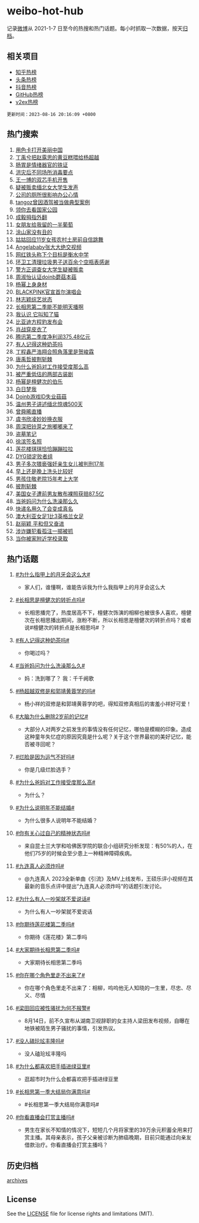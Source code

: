 # weibo-hot-hub

记录[微博](https://www.weibo.com)从 2021-1-7 日至今的热搜和热门话题。每小时抓取一次数据，按天[归档](archives)。

## 相关项目

- [知乎热榜](https://github.com/lonnyzhang423/zhihu-hot-hub)
- [头条热榜](https://github.com/lonnyzhang423/toutiao-hot-hub)
- [抖音热榜](https://github.com/lonnyzhang423/douyin-hot-hub)
- [GitHub热榜](https://github.com/lonnyzhang423/github-hot-hub)
- [v2ex热榜](https://github.com/lonnyzhang423/v2ex-hot-hub)


`更新时间：2023-08-16 20:16:09 +0800`

## 热门搜索

1. [用色卡打开美丽中国](https://m.weibo.cn/search?containerid=100103type%3D1%26t%3D10%26q%3D%23%E7%94%A8%E8%89%B2%E5%8D%A1%E6%89%93%E5%BC%80%E7%BE%8E%E4%B8%BD%E4%B8%AD%E5%9B%BD%23&stream_entry_id=51&isnewpage=1&extparam=seat%3D1%26cate%3D10103%26dgr%3D0%26filter_type%3Drealtimehot%26pos%3D0%26c_type%3D51%26stream_entry_id%3D51%26display_time%3D1692188167%26pre_seqid%3D169218816736706411162&luicode=10000011&lfid=106003type%253D25%2526t%253D3%2526disable_hot%253D1%2526filter_type%253Drealtimehot)
1. [丁禹兮把赵露思的黄豆糕喂给杨超越](https://m.weibo.cn/search?containerid=100103type%3D1%26t%3D10%26q%3D%23%E4%B8%81%E7%A6%B9%E5%85%AE%E6%8A%8A%E8%B5%B5%E9%9C%B2%E6%80%9D%E7%9A%84%E9%BB%84%E8%B1%86%E7%B3%95%E5%96%82%E7%BB%99%E6%9D%A8%E8%B6%85%E8%B6%8A%23&stream_entry_id=31&isnewpage=1&extparam=seat%3D1%26band_rank%3D1%26flag%3D1%26realpos%3D1%26stream_entry_id%3D31%26filter_type%3Drealtimehot%26lcate%3D5001%26q%3D%2523%25E4%25B8%2581%25E7%25A6%25B9%25E5%2585%25AE%25E6%258A%258A%25E8%25B5%25B5%25E9%259C%25B2%25E6%2580%259D%25E7%259A%2584%25E9%25BB%2584%25E8%25B1%2586%25E7%25B3%2595%25E5%2596%2582%25E7%25BB%2599%25E6%259D%25A8%25E8%25B6%2585%25E8%25B6%258A%2523%26dgr%3D0%26pos%3D0%26c_type%3D31%26cate%3D5001%26display_time%3D1692188167%26pre_seqid%3D169218816736706411162&luicode=10000011&lfid=106003type%253D25%2526t%253D3%2526disable_hot%253D1%2526filter_type%253Drealtimehot)
1. [肠胃是情绪器官的铁证](https://m.weibo.cn/search?containerid=100103type%3D1%26t%3D10%26q%3D%23%E8%82%A0%E8%83%83%E6%98%AF%E6%83%85%E7%BB%AA%E5%99%A8%E5%AE%98%E7%9A%84%E9%93%81%E8%AF%81%23&stream_entry_id=31&isnewpage=1&extparam=seat%3D1%26band_rank%3D2%26flag%3D1%26realpos%3D2%26stream_entry_id%3D31%26filter_type%3Drealtimehot%26lcate%3D5001%26q%3D%2523%25E8%2582%25A0%25E8%2583%2583%25E6%2598%25AF%25E6%2583%2585%25E7%25BB%25AA%25E5%2599%25A8%25E5%25AE%2598%25E7%259A%2584%25E9%2593%2581%25E8%25AF%2581%2523%26dgr%3D0%26pos%3D1%26c_type%3D31%26cate%3D5001%26display_time%3D1692188167%26pre_seqid%3D169218816736706411162&luicode=10000011&lfid=106003type%253D25%2526t%253D3%2526disable_hot%253D1%2526filter_type%253Drealtimehot)
1. [洪灾后不同场所消毒要点](https://m.weibo.cn/search?containerid=100103type%3D1%26t%3D10%26q%3D%23%E6%B4%AA%E7%81%BE%E5%90%8E%E4%B8%8D%E5%90%8C%E5%9C%BA%E6%89%80%E6%B6%88%E6%AF%92%E8%A6%81%E7%82%B9%23&stream_entry_id=31&isnewpage=1&extparam=seat%3D1%26band_rank%3D3%26flag%3D0%26realpos%3D3%26stream_entry_id%3D31%26filter_type%3Drealtimehot%26lcate%3D5001%26q%3D%2523%25E6%25B4%25AA%25E7%2581%25BE%25E5%2590%258E%25E4%25B8%258D%25E5%2590%258C%25E5%259C%25BA%25E6%2589%2580%25E6%25B6%2588%25E6%25AF%2592%25E8%25A6%2581%25E7%2582%25B9%2523%26dgr%3D0%26pos%3D2%26c_type%3D31%26cate%3D5001%26display_time%3D1692188167%26pre_seqid%3D169218816736706411162&luicode=10000011&lfid=106003type%253D25%2526t%253D3%2526disable_hot%253D1%2526filter_type%253Drealtimehot)
1. [王一博的双芯手机开售](https://m.weibo.cn/search?containerid=100103type%3D1%26t%3D10%26q%3D%23%E7%8E%8B%E4%B8%80%E5%8D%9A%E7%9A%84%E5%8F%8C%E8%8A%AF%E6%89%8B%E6%9C%BA%E5%BC%80%E5%94%AE%23&stream_entry_id=31&isnewpage=1&extparam=seat%3D1%26dgr%3D0%26band_rank%3D4%26stream_entry_id%3D31%26is_ad_pos%3D1%26filter_type%3Drealtimehot%26lcate%3D5001%26q%3D%2523%25E7%258E%258B%25E4%25B8%2580%25E5%258D%259A%25E7%259A%2584%25E5%258F%258C%25E8%258A%25AF%25E6%2589%258B%25E6%259C%25BA%25E5%25BC%2580%25E5%2594%25AE%2523%26topic_ad%3D1%26adid%3D199631%26pos%3D3%26c_type%3D31%26cate%3D5001%26display_time%3D1692188167%26pre_seqid%3D169218816736706411162&luicode=10000011&lfid=106003type%253D25%2526t%253D3%2526disable_hot%253D1%2526filter_type%253Drealtimehot)
1. [疑被贩卖缅北女大学生发声](https://m.weibo.cn/search?containerid=100103type%3D1%26t%3D10%26q%3D%23%E7%96%91%E8%A2%AB%E8%B4%A9%E5%8D%96%E7%BC%85%E5%8C%97%E5%A5%B3%E5%A4%A7%E5%AD%A6%E7%94%9F%E5%8F%91%E5%A3%B0%23&stream_entry_id=31&isnewpage=1&extparam=seat%3D1%26band_rank%3D4%26flag%3D2%26realpos%3D4%26stream_entry_id%3D31%26filter_type%3Drealtimehot%26lcate%3D5001%26q%3D%2523%25E7%2596%2591%25E8%25A2%25AB%25E8%25B4%25A9%25E5%258D%2596%25E7%25BC%2585%25E5%258C%2597%25E5%25A5%25B3%25E5%25A4%25A7%25E5%25AD%25A6%25E7%2594%259F%25E5%258F%2591%25E5%25A3%25B0%2523%26dgr%3D0%26pos%3D4%26c_type%3D31%26cate%3D5001%26display_time%3D1692188167%26pre_seqid%3D169218816736706411162&luicode=10000011&lfid=106003type%253D25%2526t%253D3%2526disable_hot%253D1%2526filter_type%253Drealtimehot)
1. [公司的厕所很影响办公心情](https://m.weibo.cn/search?containerid=100103type%3D1%26t%3D10%26q%3D%E5%85%AC%E5%8F%B8%E7%9A%84%E5%8E%95%E6%89%80%E5%BE%88%E5%BD%B1%E5%93%8D%E5%8A%9E%E5%85%AC%E5%BF%83%E6%83%85&stream_entry_id=31&isnewpage=1&extparam=seat%3D1%26band_rank%3D5%26flag%3D1%26realpos%3D5%26stream_entry_id%3D31%26filter_type%3Drealtimehot%26lcate%3D5001%26q%3D%25E5%2585%25AC%25E5%258F%25B8%25E7%259A%2584%25E5%258E%2595%25E6%2589%2580%25E5%25BE%2588%25E5%25BD%25B1%25E5%2593%258D%25E5%258A%259E%25E5%2585%25AC%25E5%25BF%2583%25E6%2583%2585%26dgr%3D0%26pos%3D5%26c_type%3D31%26cate%3D5001%26display_time%3D1692188167%26pre_seqid%3D169218816736706411162&luicode=10000011&lfid=106003type%253D25%2526t%253D3%2526disable_hot%253D1%2526filter_type%253Drealtimehot)
1. [tangoz曾因酒驾被当做典型案例](https://m.weibo.cn/search?containerid=100103type%3D1%26t%3D10%26q%3D%23tangoz%E6%9B%BE%E5%9B%A0%E9%85%92%E9%A9%BE%E8%A2%AB%E5%BD%93%E5%81%9A%E5%85%B8%E5%9E%8B%E6%A1%88%E4%BE%8B%23&stream_entry_id=31&isnewpage=1&extparam=seat%3D1%26band_rank%3D6%26flag%3D1%26realpos%3D6%26stream_entry_id%3D31%26filter_type%3Drealtimehot%26lcate%3D5001%26q%3D%2523tangoz%25E6%259B%25BE%25E5%259B%25A0%25E9%2585%2592%25E9%25A9%25BE%25E8%25A2%25AB%25E5%25BD%2593%25E5%2581%259A%25E5%2585%25B8%25E5%259E%258B%25E6%25A1%2588%25E4%25BE%258B%2523%26dgr%3D0%26pos%3D6%26c_type%3D31%26cate%3D5001%26display_time%3D1692188167%26pre_seqid%3D169218816736706411162&luicode=10000011&lfid=106003type%253D25%2526t%253D3%2526disable_hot%253D1%2526filter_type%253Drealtimehot)
1. [领你去看国家公园](https://m.weibo.cn/search?containerid=100103type%3D1%26t%3D10%26q%3D%23%E9%A2%86%E4%BD%A0%E5%8E%BB%E7%9C%8B%E5%9B%BD%E5%AE%B6%E5%85%AC%E5%9B%AD%23&stream_entry_id=31&isnewpage=1&extparam=seat%3D1%26dgr%3D0%26band_rank%3D7%26stream_entry_id%3D31%26is_ad_pos%3D1%26filter_type%3Drealtimehot%26lcate%3D5001%26q%3D%2523%25E9%25A2%2586%25E4%25BD%25A0%25E5%258E%25BB%25E7%259C%258B%25E5%259B%25BD%25E5%25AE%25B6%25E5%2585%25AC%25E5%259B%25AD%2523%26topic_ad%3D1%26adid%3D199565%26pos%3D7%26c_type%3D31%26cate%3D5001%26display_time%3D1692188167%26pre_seqid%3D169218816736706411162&luicode=10000011&lfid=106003type%253D25%2526t%253D3%2526disable_hot%253D1%2526filter_type%253Drealtimehot)
1. [成毅拇指外翻](https://m.weibo.cn/search?containerid=100103type%3D1%26t%3D10%26q%3D%23%E6%88%90%E6%AF%85%E6%8B%87%E6%8C%87%E5%A4%96%E7%BF%BB%23&stream_entry_id=31&isnewpage=1&extparam=seat%3D1%26band_rank%3D7%26flag%3D16%26realpos%3D7%26stream_entry_id%3D31%26filter_type%3Drealtimehot%26lcate%3D5001%26q%3D%2523%25E6%2588%2590%25E6%25AF%2585%25E6%258B%2587%25E6%258C%2587%25E5%25A4%2596%25E7%25BF%25BB%2523%26dgr%3D0%26pos%3D8%26c_type%3D31%26cate%3D5001%26display_time%3D1692188167%26pre_seqid%3D169218816736706411162&luicode=10000011&lfid=106003type%253D25%2526t%253D3%2526disable_hot%253D1%2526filter_type%253Drealtimehot)
1. [女朋友给我留的一半葡萄](https://m.weibo.cn/search?containerid=100103type%3D1%26t%3D10%26q%3D%23%E5%A5%B3%E6%9C%8B%E5%8F%8B%E7%BB%99%E6%88%91%E7%95%99%E7%9A%84%E4%B8%80%E5%8D%8A%E8%91%A1%E8%90%84%23&stream_entry_id=31&isnewpage=1&extparam=seat%3D1%26band_rank%3D8%26flag%3D0%26realpos%3D8%26stream_entry_id%3D31%26filter_type%3Drealtimehot%26lcate%3D5001%26q%3D%2523%25E5%25A5%25B3%25E6%259C%258B%25E5%258F%258B%25E7%25BB%2599%25E6%2588%2591%25E7%2595%2599%25E7%259A%2584%25E4%25B8%2580%25E5%258D%258A%25E8%2591%25A1%25E8%2590%2584%2523%26dgr%3D0%26pos%3D9%26c_type%3D31%26cate%3D5001%26display_time%3D1692188167%26pre_seqid%3D169218816736706411162&luicode=10000011&lfid=106003type%253D25%2526t%253D3%2526disable_hot%253D1%2526filter_type%253Drealtimehot)
1. [涂山家没有丑的](https://m.weibo.cn/search?containerid=100103type%3D1%26t%3D10%26q%3D%23%E6%B6%82%E5%B1%B1%E5%AE%B6%E6%B2%A1%E6%9C%89%E4%B8%91%E7%9A%84%23&stream_entry_id=31&isnewpage=1&extparam=seat%3D1%26band_rank%3D9%26flag%3D0%26realpos%3D9%26stream_entry_id%3D31%26filter_type%3Drealtimehot%26lcate%3D5001%26q%3D%2523%25E6%25B6%2582%25E5%25B1%25B1%25E5%25AE%25B6%25E6%25B2%25A1%25E6%259C%2589%25E4%25B8%2591%25E7%259A%2584%2523%26dgr%3D0%26pos%3D10%26c_type%3D31%26cate%3D5001%26display_time%3D1692188167%26pre_seqid%3D169218816736706411162&luicode=10000011&lfid=106003type%253D25%2526t%253D3%2526disable_hot%253D1%2526filter_type%253Drealtimehot)
1. [姑姑回应11岁女孩农村土房前自信跳舞](https://m.weibo.cn/search?containerid=100103type%3D1%26t%3D10%26q%3D%23%E5%A7%91%E5%A7%91%E5%9B%9E%E5%BA%9411%E5%B2%81%E5%A5%B3%E5%AD%A9%E5%86%9C%E6%9D%91%E5%9C%9F%E6%88%BF%E5%89%8D%E8%87%AA%E4%BF%A1%E8%B7%B3%E8%88%9E%23&stream_entry_id=31&isnewpage=1&extparam=seat%3D1%26band_rank%3D10%26flag%3D32768%26realpos%3D10%26stream_entry_id%3D31%26filter_type%3Drealtimehot%26lcate%3D5001%26q%3D%2523%25E5%25A7%2591%25E5%25A7%2591%25E5%259B%259E%25E5%25BA%259411%25E5%25B2%2581%25E5%25A5%25B3%25E5%25AD%25A9%25E5%2586%259C%25E6%259D%2591%25E5%259C%259F%25E6%2588%25BF%25E5%2589%258D%25E8%2587%25AA%25E4%25BF%25A1%25E8%25B7%25B3%25E8%2588%259E%2523%26dgr%3D0%26pos%3D11%26c_type%3D31%26cate%3D5001%26display_time%3D1692188167%26pre_seqid%3D169218816736706411162&luicode=10000011&lfid=106003type%253D25%2526t%253D3%2526disable_hot%253D1%2526filter_type%253Drealtimehot)
1. [Angelababy张大大绝交视频](https://m.weibo.cn/search?containerid=100103type%3D1%26t%3D10%26q%3D%23Angelababy%E5%BC%A0%E5%A4%A7%E5%A4%A7%E7%BB%9D%E4%BA%A4%E8%A7%86%E9%A2%91%23&stream_entry_id=31&isnewpage=1&extparam=seat%3D1%26band_rank%3D11%26flag%3D2%26realpos%3D11%26stream_entry_id%3D31%26filter_type%3Drealtimehot%26lcate%3D5001%26q%3D%2523Angelababy%25E5%25BC%25A0%25E5%25A4%25A7%25E5%25A4%25A7%25E7%25BB%259D%25E4%25BA%25A4%25E8%25A7%2586%25E9%25A2%2591%2523%26dgr%3D0%26pos%3D12%26c_type%3D31%26cate%3D5001%26display_time%3D1692188167%26pre_seqid%3D169218816736706411162&luicode=10000011&lfid=106003type%253D25%2526t%253D3%2526disable_hot%253D1%2526filter_type%253Drealtimehot)
1. [网红铁头称下个目标是衡水中学](https://m.weibo.cn/search?containerid=100103type%3D1%26t%3D10%26q%3D%23%E7%BD%91%E7%BA%A2%E9%93%81%E5%A4%B4%E7%A7%B0%E4%B8%8B%E4%B8%AA%E7%9B%AE%E6%A0%87%E6%98%AF%E8%A1%A1%E6%B0%B4%E4%B8%AD%E5%AD%A6%23&stream_entry_id=31&isnewpage=1&extparam=seat%3D1%26band_rank%3D12%26flag%3D0%26realpos%3D12%26stream_entry_id%3D31%26filter_type%3Drealtimehot%26lcate%3D5001%26q%3D%2523%25E7%25BD%2591%25E7%25BA%25A2%25E9%2593%2581%25E5%25A4%25B4%25E7%25A7%25B0%25E4%25B8%258B%25E4%25B8%25AA%25E7%259B%25AE%25E6%25A0%2587%25E6%2598%25AF%25E8%25A1%25A1%25E6%25B0%25B4%25E4%25B8%25AD%25E5%25AD%25A6%2523%26dgr%3D0%26pos%3D13%26c_type%3D31%26cate%3D5001%26display_time%3D1692188167%26pre_seqid%3D169218816736706411162&luicode=10000011&lfid=106003type%253D25%2526t%253D3%2526disable_hot%253D1%2526filter_type%253Drealtimehot)
1. [环卫工清理垃圾男子送百余个空瓶表感谢](https://m.weibo.cn/search?containerid=100103type%3D1%26t%3D10%26q%3D%23%E7%8E%AF%E5%8D%AB%E5%B7%A5%E6%B8%85%E7%90%86%E5%9E%83%E5%9C%BE%E7%94%B7%E5%AD%90%E9%80%81%E7%99%BE%E4%BD%99%E4%B8%AA%E7%A9%BA%E7%93%B6%E8%A1%A8%E6%84%9F%E8%B0%A2%23&stream_entry_id=31&isnewpage=1&extparam=seat%3D1%26band_rank%3D13%26flag%3D32768%26realpos%3D13%26stream_entry_id%3D31%26filter_type%3Drealtimehot%26lcate%3D5001%26q%3D%2523%25E7%258E%25AF%25E5%258D%25AB%25E5%25B7%25A5%25E6%25B8%2585%25E7%2590%2586%25E5%259E%2583%25E5%259C%25BE%25E7%2594%25B7%25E5%25AD%2590%25E9%2580%2581%25E7%2599%25BE%25E4%25BD%2599%25E4%25B8%25AA%25E7%25A9%25BA%25E7%2593%25B6%25E8%25A1%25A8%25E6%2584%259F%25E8%25B0%25A2%2523%26dgr%3D0%26pos%3D14%26c_type%3D31%26cate%3D5001%26display_time%3D1692188167%26pre_seqid%3D169218816736706411162&luicode=10000011&lfid=106003type%253D25%2526t%253D3%2526disable_hot%253D1%2526filter_type%253Drealtimehot)
1. [警方正调查女大学生疑被贩卖](https://m.weibo.cn/search?containerid=100103type%3D1%26t%3D10%26q%3D%23%E8%AD%A6%E6%96%B9%E6%AD%A3%E8%B0%83%E6%9F%A5%E5%A5%B3%E5%A4%A7%E5%AD%A6%E7%94%9F%E7%96%91%E8%A2%AB%E8%B4%A9%E5%8D%96%23&stream_entry_id=31&isnewpage=1&extparam=seat%3D1%26band_rank%3D14%26flag%3D0%26realpos%3D14%26stream_entry_id%3D31%26filter_type%3Drealtimehot%26lcate%3D5001%26q%3D%2523%25E8%25AD%25A6%25E6%2596%25B9%25E6%25AD%25A3%25E8%25B0%2583%25E6%259F%25A5%25E5%25A5%25B3%25E5%25A4%25A7%25E5%25AD%25A6%25E7%2594%259F%25E7%2596%2591%25E8%25A2%25AB%25E8%25B4%25A9%25E5%258D%2596%2523%26dgr%3D0%26pos%3D15%26c_type%3D31%26cate%3D5001%26display_time%3D1692188167%26pre_seqid%3D169218816736706411162&luicode=10000011&lfid=106003type%253D25%2526t%253D3%2526disable_hot%253D1%2526filter_type%253Drealtimehot)
1. [周淑怡认证doinb蘑菇本菇](https://m.weibo.cn/search?containerid=100103type%3D1%26t%3D10%26q%3D%23%E5%91%A8%E6%B7%91%E6%80%A1%E8%AE%A4%E8%AF%81doinb%E8%98%91%E8%8F%87%E6%9C%AC%E8%8F%87%23&stream_entry_id=31&isnewpage=1&extparam=seat%3D1%26band_rank%3D15%26flag%3D0%26realpos%3D15%26stream_entry_id%3D31%26filter_type%3Drealtimehot%26lcate%3D5001%26q%3D%2523%25E5%2591%25A8%25E6%25B7%2591%25E6%2580%25A1%25E8%25AE%25A4%25E8%25AF%2581doinb%25E8%2598%2591%25E8%258F%2587%25E6%259C%25AC%25E8%258F%2587%2523%26dgr%3D0%26adid%3D199723%26pos%3D16%26c_type%3D31%26cate%3D5001%26display_time%3D1692188167%26pre_seqid%3D169218816736706411162&luicode=10000011&lfid=106003type%253D25%2526t%253D3%2526disable_hot%253D1%2526filter_type%253Drealtimehot)
1. [杨幂上身身材](https://m.weibo.cn/search?containerid=100103type%3D1%26t%3D10%26q%3D%23%E6%9D%A8%E5%B9%82%E4%B8%8A%E8%BA%AB%E8%BA%AB%E6%9D%90%23&stream_entry_id=31&isnewpage=1&extparam=seat%3D1%26band_rank%3D16%26flag%3D0%26realpos%3D16%26stream_entry_id%3D31%26filter_type%3Drealtimehot%26lcate%3D5001%26q%3D%2523%25E6%259D%25A8%25E5%25B9%2582%25E4%25B8%258A%25E8%25BA%25AB%25E8%25BA%25AB%25E6%259D%2590%2523%26dgr%3D0%26pos%3D17%26c_type%3D31%26cate%3D5001%26display_time%3D1692188167%26pre_seqid%3D169218816736706411162&luicode=10000011&lfid=106003type%253D25%2526t%253D3%2526disable_hot%253D1%2526filter_type%253Drealtimehot)
1. [BLACKPINK官宣首尔演唱会](https://m.weibo.cn/search?containerid=100103type%3D1%26t%3D10%26q%3D%23BLACKPINK%E5%AE%98%E5%AE%A3%E9%A6%96%E5%B0%94%E6%BC%94%E5%94%B1%E4%BC%9A%23&stream_entry_id=31&isnewpage=1&extparam=seat%3D1%26band_rank%3D17%26flag%3D0%26realpos%3D17%26stream_entry_id%3D31%26filter_type%3Drealtimehot%26lcate%3D5001%26q%3D%2523BLACKPINK%25E5%25AE%2598%25E5%25AE%25A3%25E9%25A6%2596%25E5%25B0%2594%25E6%25BC%2594%25E5%2594%25B1%25E4%25BC%259A%2523%26dgr%3D0%26pos%3D18%26c_type%3D31%26cate%3D5001%26display_time%3D1692188167%26pre_seqid%3D169218816736706411162&luicode=10000011&lfid=106003type%253D25%2526t%253D3%2526disable_hot%253D1%2526filter_type%253Drealtimehot)
1. [林志颖综艺状态](https://m.weibo.cn/search?containerid=100103type%3D1%26t%3D10%26q%3D%23%E6%9E%97%E5%BF%97%E9%A2%96%E7%BB%BC%E8%89%BA%E7%8A%B6%E6%80%81%23&stream_entry_id=31&isnewpage=1&extparam=seat%3D1%26band_rank%3D18%26flag%3D0%26realpos%3D18%26stream_entry_id%3D31%26filter_type%3Drealtimehot%26lcate%3D5001%26q%3D%2523%25E6%259E%2597%25E5%25BF%2597%25E9%25A2%2596%25E7%25BB%25BC%25E8%2589%25BA%25E7%258A%25B6%25E6%2580%2581%2523%26dgr%3D0%26pos%3D19%26c_type%3D31%26cate%3D5001%26display_time%3D1692188167%26pre_seqid%3D169218816736706411162&luicode=10000011&lfid=106003type%253D25%2526t%253D3%2526disable_hot%253D1%2526filter_type%253Drealtimehot)
1. [长相思第二季能不能明天播啊](https://m.weibo.cn/search?containerid=100103type%3D1%26t%3D10%26q%3D%23%E9%95%BF%E7%9B%B8%E6%80%9D%E7%AC%AC%E4%BA%8C%E5%AD%A3%E8%83%BD%E4%B8%8D%E8%83%BD%E6%98%8E%E5%A4%A9%E6%92%AD%E5%95%8A%23&stream_entry_id=31&isnewpage=1&extparam=seat%3D1%26band_rank%3D19%26flag%3D1%26realpos%3D19%26stream_entry_id%3D31%26filter_type%3Drealtimehot%26lcate%3D5001%26q%3D%2523%25E9%2595%25BF%25E7%259B%25B8%25E6%2580%259D%25E7%25AC%25AC%25E4%25BA%258C%25E5%25AD%25A3%25E8%2583%25BD%25E4%25B8%258D%25E8%2583%25BD%25E6%2598%258E%25E5%25A4%25A9%25E6%2592%25AD%25E5%2595%258A%2523%26dgr%3D0%26pos%3D20%26c_type%3D31%26cate%3D5001%26display_time%3D1692188167%26pre_seqid%3D169218816736706411162&luicode=10000011&lfid=106003type%253D25%2526t%253D3%2526disable_hot%253D1%2526filter_type%253Drealtimehot)
1. [我认识 它叫知了猫](https://m.weibo.cn/search?containerid=100103type%3D1%26t%3D10%26q%3D%E6%88%91%E8%AE%A4%E8%AF%86+%E5%AE%83%E5%8F%AB%E7%9F%A5%E4%BA%86%E7%8C%AB&stream_entry_id=31&isnewpage=1&extparam=seat%3D1%26band_rank%3D20%26flag%3D0%26realpos%3D20%26stream_entry_id%3D31%26filter_type%3Drealtimehot%26lcate%3D5001%26q%3D%25E6%2588%2591%25E8%25AE%25A4%25E8%25AF%2586%2520%25E5%25AE%2583%25E5%258F%25AB%25E7%259F%25A5%25E4%25BA%2586%25E7%258C%25AB%26dgr%3D0%26pos%3D21%26c_type%3D31%26cate%3D5001%26display_time%3D1692188167%26pre_seqid%3D169218816736706411162&luicode=10000011&lfid=106003type%253D25%2526t%253D3%2526disable_hot%253D1%2526filter_type%253Drealtimehot)
1. [比亚迪方程豹发布会](https://m.weibo.cn/search?containerid=100103type%3D1%26t%3D10%26q%3D%23%E6%AF%94%E4%BA%9A%E8%BF%AA%E6%96%B9%E7%A8%8B%E8%B1%B9%E5%8F%91%E5%B8%83%E4%BC%9A%23&stream_entry_id=31&isnewpage=1&extparam=seat%3D1%26band_rank%3D21%26flag%3D0%26realpos%3D21%26stream_entry_id%3D31%26filter_type%3Drealtimehot%26lcate%3D5001%26q%3D%2523%25E6%25AF%2594%25E4%25BA%259A%25E8%25BF%25AA%25E6%2596%25B9%25E7%25A8%258B%25E8%25B1%25B9%25E5%258F%2591%25E5%25B8%2583%25E4%25BC%259A%2523%26dgr%3D0%26adid%3D199657%26pos%3D22%26c_type%3D31%26cate%3D5001%26display_time%3D1692188167%26pre_seqid%3D169218816736706411162&luicode=10000011&lfid=106003type%253D25%2526t%253D3%2526disable_hot%253D1%2526filter_type%253Drealtimehot)
1. [肖战穿皮衣了](https://m.weibo.cn/search?containerid=100103type%3D1%26t%3D10%26q%3D%23%E8%82%96%E6%88%98%E7%A9%BF%E7%9A%AE%E8%A1%A3%E4%BA%86%23&stream_entry_id=31&isnewpage=1&extparam=seat%3D1%26band_rank%3D22%26flag%3D1%26realpos%3D22%26stream_entry_id%3D31%26filter_type%3Drealtimehot%26lcate%3D5001%26q%3D%2523%25E8%2582%2596%25E6%2588%2598%25E7%25A9%25BF%25E7%259A%25AE%25E8%25A1%25A3%25E4%25BA%2586%2523%26dgr%3D0%26pos%3D23%26c_type%3D31%26cate%3D5001%26display_time%3D1692188167%26pre_seqid%3D169218816736706411162&luicode=10000011&lfid=106003type%253D25%2526t%253D3%2526disable_hot%253D1%2526filter_type%253Drealtimehot)
1. [腾讯第二季度净利润375.48亿元](https://m.weibo.cn/search?containerid=100103type%3D1%26t%3D10%26q%3D%23%E8%85%BE%E8%AE%AF%E7%AC%AC%E4%BA%8C%E5%AD%A3%E5%BA%A6%E5%87%80%E5%88%A9%E6%B6%A6375.48%E4%BA%BF%E5%85%83%23&stream_entry_id=31&isnewpage=1&extparam=seat%3D1%26band_rank%3D23%26flag%3D1%26realpos%3D23%26stream_entry_id%3D31%26filter_type%3Drealtimehot%26lcate%3D5001%26q%3D%2523%25E8%2585%25BE%25E8%25AE%25AF%25E7%25AC%25AC%25E4%25BA%258C%25E5%25AD%25A3%25E5%25BA%25A6%25E5%2587%2580%25E5%2588%25A9%25E6%25B6%25A6375.48%25E4%25BA%25BF%25E5%2585%2583%2523%26dgr%3D0%26pos%3D24%26c_type%3D31%26cate%3D5001%26display_time%3D1692188167%26pre_seqid%3D169218816736706411162&luicode=10000011&lfid=106003type%253D25%2526t%253D3%2526disable_hot%253D1%2526filter_type%253Drealtimehot)
1. [有人记得这种奶茶吗](https://m.weibo.cn/search?containerid=100103type%3D1%26t%3D10%26q%3D%23%E6%9C%89%E4%BA%BA%E8%AE%B0%E5%BE%97%E8%BF%99%E7%A7%8D%E5%A5%B6%E8%8C%B6%E5%90%97%23&stream_entry_id=31&isnewpage=1&extparam=seat%3D1%26band_rank%3D24%26flag%3D0%26realpos%3D24%26stream_entry_id%3D31%26filter_type%3Drealtimehot%26lcate%3D5001%26q%3D%2523%25E6%259C%2589%25E4%25BA%25BA%25E8%25AE%25B0%25E5%25BE%2597%25E8%25BF%2599%25E7%25A7%258D%25E5%25A5%25B6%25E8%258C%25B6%25E5%2590%2597%2523%26dgr%3D0%26pos%3D25%26c_type%3D31%26cate%3D5001%26display_time%3D1692188167%26pre_seqid%3D169218816736706411162&luicode=10000011&lfid=106003type%253D25%2526t%253D3%2526disable_hot%253D1%2526filter_type%253Drealtimehot)
1. [丁程鑫严浩翔合照角落里是贺峻霖](https://m.weibo.cn/search?containerid=100103type%3D1%26t%3D10%26q%3D%23%E4%B8%81%E7%A8%8B%E9%91%AB%E4%B8%A5%E6%B5%A9%E7%BF%94%E5%90%88%E7%85%A7%E8%A7%92%E8%90%BD%E9%87%8C%E6%98%AF%E8%B4%BA%E5%B3%BB%E9%9C%96%23&stream_entry_id=31&isnewpage=1&extparam=seat%3D1%26band_rank%3D25%26flag%3D1%26realpos%3D25%26stream_entry_id%3D31%26filter_type%3Drealtimehot%26lcate%3D5001%26q%3D%2523%25E4%25B8%2581%25E7%25A8%258B%25E9%2591%25AB%25E4%25B8%25A5%25E6%25B5%25A9%25E7%25BF%2594%25E5%2590%2588%25E7%2585%25A7%25E8%25A7%2592%25E8%2590%25BD%25E9%2587%258C%25E6%2598%25AF%25E8%25B4%25BA%25E5%25B3%25BB%25E9%259C%2596%2523%26dgr%3D0%26pos%3D26%26c_type%3D31%26cate%3D5001%26display_time%3D1692188167%26pre_seqid%3D169218816736706411162&luicode=10000011&lfid=106003type%253D25%2526t%253D3%2526disable_hot%253D1%2526filter_type%253Drealtimehot)
1. [唐禹哲披荆斩棘](https://m.weibo.cn/search?containerid=100103type%3D1%26t%3D10%26q%3D%23%E5%94%90%E7%A6%B9%E5%93%B2%E6%8A%AB%E8%8D%86%E6%96%A9%E6%A3%98%23&stream_entry_id=31&isnewpage=1&extparam=seat%3D1%26band_rank%3D26%26flag%3D1%26realpos%3D26%26stream_entry_id%3D31%26filter_type%3Drealtimehot%26lcate%3D5001%26q%3D%2523%25E5%2594%2590%25E7%25A6%25B9%25E5%2593%25B2%25E6%258A%25AB%25E8%258D%2586%25E6%2596%25A9%25E6%25A3%2598%2523%26dgr%3D0%26pos%3D27%26c_type%3D31%26cate%3D5001%26display_time%3D1692188167%26pre_seqid%3D169218816736706411162&luicode=10000011&lfid=106003type%253D25%2526t%253D3%2526disable_hot%253D1%2526filter_type%253Drealtimehot)
1. [为什么爸妈对工作接受度那么高](https://m.weibo.cn/search?containerid=100103type%3D1%26t%3D10%26q%3D%23%E4%B8%BA%E4%BB%80%E4%B9%88%E7%88%B8%E5%A6%88%E5%AF%B9%E5%B7%A5%E4%BD%9C%E6%8E%A5%E5%8F%97%E5%BA%A6%E9%82%A3%E4%B9%88%E9%AB%98%23&stream_entry_id=31&isnewpage=1&extparam=seat%3D1%26band_rank%3D27%26flag%3D1%26realpos%3D27%26stream_entry_id%3D31%26filter_type%3Drealtimehot%26lcate%3D5001%26q%3D%2523%25E4%25B8%25BA%25E4%25BB%2580%25E4%25B9%2588%25E7%2588%25B8%25E5%25A6%2588%25E5%25AF%25B9%25E5%25B7%25A5%25E4%25BD%259C%25E6%258E%25A5%25E5%258F%2597%25E5%25BA%25A6%25E9%2582%25A3%25E4%25B9%2588%25E9%25AB%2598%2523%26dgr%3D0%26pos%3D28%26c_type%3D31%26cate%3D5001%26display_time%3D1692188167%26pre_seqid%3D169218816736706411162&luicode=10000011&lfid=106003type%253D25%2526t%253D3%2526disable_hot%253D1%2526filter_type%253Drealtimehot)
1. [被严重低估的两部古装剧](https://m.weibo.cn/search?containerid=100103type%3D1%26t%3D10%26q%3D%23%E8%A2%AB%E4%B8%A5%E9%87%8D%E4%BD%8E%E4%BC%B0%E7%9A%84%E4%B8%A4%E9%83%A8%E5%8F%A4%E8%A3%85%E5%89%A7%23&stream_entry_id=31&isnewpage=1&extparam=seat%3D1%26band_rank%3D28%26flag%3D1%26realpos%3D28%26stream_entry_id%3D31%26filter_type%3Drealtimehot%26lcate%3D5001%26q%3D%2523%25E8%25A2%25AB%25E4%25B8%25A5%25E9%2587%258D%25E4%25BD%258E%25E4%25BC%25B0%25E7%259A%2584%25E4%25B8%25A4%25E9%2583%25A8%25E5%258F%25A4%25E8%25A3%2585%25E5%2589%25A7%2523%26dgr%3D0%26pos%3D29%26c_type%3D31%26cate%3D5001%26display_time%3D1692188167%26pre_seqid%3D169218816736706411162&luicode=10000011&lfid=106003type%253D25%2526t%253D3%2526disable_hot%253D1%2526filter_type%253Drealtimehot)
1. [杨幂是檀健次的伯乐](https://m.weibo.cn/search?containerid=100103type%3D1%26t%3D10%26q%3D%23%E6%9D%A8%E5%B9%82%E6%98%AF%E6%AA%80%E5%81%A5%E6%AC%A1%E7%9A%84%E4%BC%AF%E4%B9%90%23&stream_entry_id=31&isnewpage=1&extparam=seat%3D1%26band_rank%3D29%26flag%3D0%26realpos%3D29%26stream_entry_id%3D31%26filter_type%3Drealtimehot%26lcate%3D5001%26q%3D%2523%25E6%259D%25A8%25E5%25B9%2582%25E6%2598%25AF%25E6%25AA%2580%25E5%2581%25A5%25E6%25AC%25A1%25E7%259A%2584%25E4%25BC%25AF%25E4%25B9%2590%2523%26dgr%3D0%26pos%3D30%26c_type%3D31%26cate%3D5001%26display_time%3D1692188167%26pre_seqid%3D169218816736706411162&luicode=10000011&lfid=106003type%253D25%2526t%253D3%2526disable_hot%253D1%2526filter_type%253Drealtimehot)
1. [白日梦我](https://m.weibo.cn/search?containerid=100103type%3D1%26t%3D10%26q%3D%E7%99%BD%E6%97%A5%E6%A2%A6%E6%88%91&stream_entry_id=31&isnewpage=1&extparam=seat%3D1%26band_rank%3D30%26flag%3D1%26realpos%3D30%26stream_entry_id%3D31%26filter_type%3Drealtimehot%26lcate%3D5001%26q%3D%25E7%2599%25BD%25E6%2597%25A5%25E6%25A2%25A6%25E6%2588%2591%26dgr%3D0%26pos%3D31%26c_type%3D31%26cate%3D5001%26display_time%3D1692188167%26pre_seqid%3D169218816736706411162&luicode=10000011&lfid=106003type%253D25%2526t%253D3%2526disable_hot%253D1%2526filter_type%253Drealtimehot)
1. [Doinb游戏ID失业菇菇](https://m.weibo.cn/search?containerid=100103type%3D1%26t%3D10%26q%3D%23Doinb%E6%B8%B8%E6%88%8FID%E5%A4%B1%E4%B8%9A%E8%8F%87%E8%8F%87%23&stream_entry_id=31&isnewpage=1&extparam=seat%3D1%26band_rank%3D31%26flag%3D1%26realpos%3D31%26stream_entry_id%3D31%26filter_type%3Drealtimehot%26lcate%3D5001%26q%3D%2523Doinb%25E6%25B8%25B8%25E6%2588%258FID%25E5%25A4%25B1%25E4%25B8%259A%25E8%258F%2587%25E8%258F%2587%2523%26dgr%3D0%26pos%3D32%26c_type%3D31%26cate%3D5001%26display_time%3D1692188167%26pre_seqid%3D169218816736706411162&luicode=10000011&lfid=106003type%253D25%2526t%253D3%2526disable_hot%253D1%2526filter_type%253Drealtimehot)
1. [温州男子讲述缅北惊魂500天](https://m.weibo.cn/search?containerid=100103type%3D1%26t%3D10%26q%3D%23%E6%B8%A9%E5%B7%9E%E7%94%B7%E5%AD%90%E8%AE%B2%E8%BF%B0%E7%BC%85%E5%8C%97%E6%83%8A%E9%AD%82500%E5%A4%A9%23&stream_entry_id=31&isnewpage=1&extparam=seat%3D1%26band_rank%3D32%26flag%3D1%26realpos%3D32%26stream_entry_id%3D31%26filter_type%3Drealtimehot%26lcate%3D5001%26q%3D%2523%25E6%25B8%25A9%25E5%25B7%259E%25E7%2594%25B7%25E5%25AD%2590%25E8%25AE%25B2%25E8%25BF%25B0%25E7%25BC%2585%25E5%258C%2597%25E6%2583%258A%25E9%25AD%2582500%25E5%25A4%25A9%2523%26dgr%3D0%26pos%3D33%26c_type%3D31%26cate%3D5001%26display_time%3D1692188167%26pre_seqid%3D169218816736706411162&luicode=10000011&lfid=106003type%253D25%2526t%253D3%2526disable_hot%253D1%2526filter_type%253Drealtimehot)
1. [曾舜晞直播](https://m.weibo.cn/search?containerid=100103type%3D1%26t%3D10%26q%3D%E6%9B%BE%E8%88%9C%E6%99%9E%E7%9B%B4%E6%92%AD&stream_entry_id=31&isnewpage=1&extparam=seat%3D1%26band_rank%3D33%26flag%3D1%26realpos%3D33%26stream_entry_id%3D31%26filter_type%3Drealtimehot%26lcate%3D5001%26q%3D%25E6%259B%25BE%25E8%2588%259C%25E6%2599%259E%25E7%259B%25B4%25E6%2592%25AD%26dgr%3D0%26pos%3D34%26c_type%3D31%26cate%3D5001%26display_time%3D1692188167%26pre_seqid%3D169218816736706411162&luicode=10000011&lfid=106003type%253D25%2526t%253D3%2526disable_hot%253D1%2526filter_type%253Drealtimehot)
1. [虞书欣凌妙妙换衣服](https://m.weibo.cn/search?containerid=100103type%3D1%26t%3D10%26q%3D%23%E8%99%9E%E4%B9%A6%E6%AC%A3%E5%87%8C%E5%A6%99%E5%A6%99%E6%8D%A2%E8%A1%A3%E6%9C%8D%23&stream_entry_id=31&isnewpage=1&extparam=seat%3D1%26band_rank%3D34%26flag%3D0%26realpos%3D34%26stream_entry_id%3D31%26filter_type%3Drealtimehot%26lcate%3D5001%26q%3D%2523%25E8%2599%259E%25E4%25B9%25A6%25E6%25AC%25A3%25E5%2587%258C%25E5%25A6%2599%25E5%25A6%2599%25E6%258D%25A2%25E8%25A1%25A3%25E6%259C%258D%2523%26dgr%3D0%26pos%3D35%26c_type%3D31%26cate%3D5001%26display_time%3D1692188167%26pre_seqid%3D169218816736706411162&luicode=10000011&lfid=106003type%253D25%2526t%253D3%2526disable_hot%253D1%2526filter_type%253Drealtimehot)
1. [周深把铃芽之旅嘟嘟来了](https://m.weibo.cn/search?containerid=100103type%3D1%26t%3D10%26q%3D%23%E5%91%A8%E6%B7%B1%E6%8A%8A%E9%93%83%E8%8A%BD%E4%B9%8B%E6%97%85%E5%98%9F%E5%98%9F%E6%9D%A5%E4%BA%86%23&stream_entry_id=31&isnewpage=1&extparam=seat%3D1%26band_rank%3D35%26flag%3D1%26realpos%3D35%26stream_entry_id%3D31%26filter_type%3Drealtimehot%26lcate%3D5001%26q%3D%2523%25E5%2591%25A8%25E6%25B7%25B1%25E6%258A%258A%25E9%2593%2583%25E8%258A%25BD%25E4%25B9%258B%25E6%2597%2585%25E5%2598%259F%25E5%2598%259F%25E6%259D%25A5%25E4%25BA%2586%2523%26dgr%3D0%26pos%3D36%26c_type%3D31%26cate%3D5001%26display_time%3D1692188167%26pre_seqid%3D169218816736706411162&luicode=10000011&lfid=106003type%253D25%2526t%253D3%2526disable_hot%253D1%2526filter_type%253Drealtimehot)
1. [盗墓笔记](https://m.weibo.cn/search?containerid=100103type%3D1%26t%3D10%26q%3D%E7%9B%97%E5%A2%93%E7%AC%94%E8%AE%B0&stream_entry_id=31&isnewpage=1&extparam=seat%3D1%26band_rank%3D36%26flag%3D1%26realpos%3D36%26stream_entry_id%3D31%26filter_type%3Drealtimehot%26lcate%3D5001%26q%3D%25E7%259B%2597%25E5%25A2%2593%25E7%25AC%2594%25E8%25AE%25B0%26dgr%3D0%26pos%3D37%26c_type%3D31%26cate%3D5001%26display_time%3D1692188167%26pre_seqid%3D169218816736706411162&luicode=10000011&lfid=106003type%253D25%2526t%253D3%2526disable_hot%253D1%2526filter_type%253Drealtimehot)
1. [徐滨签名照](https://m.weibo.cn/search?containerid=100103type%3D1%26t%3D10%26q%3D%E5%BE%90%E6%BB%A8%E7%AD%BE%E5%90%8D%E7%85%A7&stream_entry_id=31&isnewpage=1&extparam=seat%3D1%26band_rank%3D37%26flag%3D1%26realpos%3D37%26stream_entry_id%3D31%26filter_type%3Drealtimehot%26lcate%3D5001%26q%3D%25E5%25BE%2590%25E6%25BB%25A8%25E7%25AD%25BE%25E5%2590%258D%25E7%2585%25A7%26dgr%3D0%26pos%3D38%26c_type%3D31%26cate%3D5001%26display_time%3D1692188167%26pre_seqid%3D169218816736706411162&luicode=10000011&lfid=106003type%253D25%2526t%253D3%2526disable_hot%253D1%2526filter_type%253Drealtimehot)
1. [莲花楼琪琪恰恰蹦蹦拉拉](https://m.weibo.cn/search?containerid=100103type%3D1%26t%3D10%26q%3D%23%E8%8E%B2%E8%8A%B1%E6%A5%BC%E7%90%AA%E7%90%AA%E6%81%B0%E6%81%B0%E8%B9%A6%E8%B9%A6%E6%8B%89%E6%8B%89%23&stream_entry_id=31&isnewpage=1&extparam=seat%3D1%26band_rank%3D38%26flag%3D1%26realpos%3D38%26stream_entry_id%3D31%26filter_type%3Drealtimehot%26lcate%3D5001%26q%3D%2523%25E8%258E%25B2%25E8%258A%25B1%25E6%25A5%25BC%25E7%2590%25AA%25E7%2590%25AA%25E6%2581%25B0%25E6%2581%25B0%25E8%25B9%25A6%25E8%25B9%25A6%25E6%258B%2589%25E6%258B%2589%2523%26dgr%3D0%26pos%3D39%26c_type%3D31%26cate%3D5001%26display_time%3D1692188167%26pre_seqid%3D169218816736706411162&luicode=10000011&lfid=106003type%253D25%2526t%253D3%2526disable_hot%253D1%2526filter_type%253Drealtimehot)
1. [DYG锁定败者组](https://m.weibo.cn/search?containerid=100103type%3D1%26t%3D10%26q%3D%23DYG%E9%94%81%E5%AE%9A%E8%B4%A5%E8%80%85%E7%BB%84%23&stream_entry_id=31&isnewpage=1&extparam=seat%3D1%26band_rank%3D39%26flag%3D1%26realpos%3D39%26stream_entry_id%3D31%26filter_type%3Drealtimehot%26lcate%3D5001%26q%3D%2523DYG%25E9%2594%2581%25E5%25AE%259A%25E8%25B4%25A5%25E8%2580%2585%25E7%25BB%2584%2523%26dgr%3D0%26pos%3D40%26c_type%3D31%26cate%3D5001%26display_time%3D1692188167%26pre_seqid%3D169218816736706411162&luicode=10000011&lfid=106003type%253D25%2526t%253D3%2526disable_hot%253D1%2526filter_type%253Drealtimehot)
1. [男子多次猥亵强奸亲生女儿被判刑17年](https://m.weibo.cn/search?containerid=100103type%3D1%26t%3D10%26q%3D%23%E7%94%B7%E5%AD%90%E5%A4%9A%E6%AC%A1%E7%8C%A5%E4%BA%B5%E5%BC%BA%E5%A5%B8%E4%BA%B2%E7%94%9F%E5%A5%B3%E5%84%BF%E8%A2%AB%E5%88%A4%E5%88%9117%E5%B9%B4%23&stream_entry_id=31&isnewpage=1&extparam=seat%3D1%26band_rank%3D40%26flag%3D0%26realpos%3D40%26stream_entry_id%3D31%26filter_type%3Drealtimehot%26lcate%3D5001%26q%3D%2523%25E7%2594%25B7%25E5%25AD%2590%25E5%25A4%259A%25E6%25AC%25A1%25E7%258C%25A5%25E4%25BA%25B5%25E5%25BC%25BA%25E5%25A5%25B8%25E4%25BA%25B2%25E7%2594%259F%25E5%25A5%25B3%25E5%2584%25BF%25E8%25A2%25AB%25E5%2588%25A4%25E5%2588%259117%25E5%25B9%25B4%2523%26dgr%3D0%26pos%3D41%26c_type%3D31%26cate%3D5001%26display_time%3D1692188167%26pre_seqid%3D169218816736706411162&luicode=10000011&lfid=106003type%253D25%2526t%253D3%2526disable_hot%253D1%2526filter_type%253Drealtimehot)
1. [早上还是晚上洗头比较好](https://m.weibo.cn/search?containerid=100103type%3D1%26t%3D10%26q%3D%23%E6%97%A9%E4%B8%8A%E8%BF%98%E6%98%AF%E6%99%9A%E4%B8%8A%E6%B4%97%E5%A4%B4%E6%AF%94%E8%BE%83%E5%A5%BD%23&stream_entry_id=31&isnewpage=1&extparam=seat%3D1%26band_rank%3D41%26flag%3D1%26realpos%3D41%26stream_entry_id%3D31%26filter_type%3Drealtimehot%26lcate%3D5001%26q%3D%2523%25E6%2597%25A9%25E4%25B8%258A%25E8%25BF%2598%25E6%2598%25AF%25E6%2599%259A%25E4%25B8%258A%25E6%25B4%2597%25E5%25A4%25B4%25E6%25AF%2594%25E8%25BE%2583%25E5%25A5%25BD%2523%26dgr%3D0%26pos%3D42%26c_type%3D31%26cate%3D5001%26display_time%3D1692188167%26pre_seqid%3D169218816736706411162&luicode=10000011&lfid=106003type%253D25%2526t%253D3%2526disable_hot%253D1%2526filter_type%253Drealtimehot)
1. [男孩住敬老院15年考上大学](https://m.weibo.cn/search?containerid=100103type%3D1%26t%3D10%26q%3D%23%E7%94%B7%E5%AD%A9%E4%BD%8F%E6%95%AC%E8%80%81%E9%99%A215%E5%B9%B4%E8%80%83%E4%B8%8A%E5%A4%A7%E5%AD%A6%23&stream_entry_id=31&isnewpage=1&extparam=seat%3D1%26band_rank%3D42%26flag%3D0%26realpos%3D42%26stream_entry_id%3D31%26filter_type%3Drealtimehot%26lcate%3D5001%26q%3D%2523%25E7%2594%25B7%25E5%25AD%25A9%25E4%25BD%258F%25E6%2595%25AC%25E8%2580%2581%25E9%2599%25A215%25E5%25B9%25B4%25E8%2580%2583%25E4%25B8%258A%25E5%25A4%25A7%25E5%25AD%25A6%2523%26dgr%3D0%26pos%3D43%26c_type%3D31%26cate%3D5001%26display_time%3D1692188167%26pre_seqid%3D169218816736706411162&luicode=10000011&lfid=106003type%253D25%2526t%253D3%2526disable_hot%253D1%2526filter_type%253Drealtimehot)
1. [披荆斩棘](https://m.weibo.cn/search?containerid=100103type%3D1%26t%3D10%26q%3D%E6%8A%AB%E8%8D%86%E6%96%A9%E6%A3%98&stream_entry_id=31&isnewpage=1&extparam=seat%3D1%26band_rank%3D43%26flag%3D0%26realpos%3D43%26stream_entry_id%3D31%26filter_type%3Drealtimehot%26lcate%3D5001%26q%3D%25E6%258A%25AB%25E8%258D%2586%25E6%2596%25A9%25E6%25A3%2598%26dgr%3D0%26pos%3D44%26c_type%3D31%26cate%3D5001%26display_time%3D1692188167%26pre_seqid%3D169218816736706411162&luicode=10000011&lfid=106003type%253D25%2526t%253D3%2526disable_hot%253D1%2526filter_type%253Drealtimehot)
1. [美国女子遭前男友散布裸照获赔87.5亿](https://m.weibo.cn/search?containerid=100103type%3D1%26t%3D10%26q%3D%23%E7%BE%8E%E5%9B%BD%E5%A5%B3%E5%AD%90%E9%81%AD%E5%89%8D%E7%94%B7%E5%8F%8B%E6%95%A3%E5%B8%83%E8%A3%B8%E7%85%A7%E8%8E%B7%E8%B5%9487.5%E4%BA%BF%23&stream_entry_id=31&isnewpage=1&extparam=seat%3D1%26band_rank%3D44%26flag%3D0%26realpos%3D44%26stream_entry_id%3D31%26filter_type%3Drealtimehot%26lcate%3D5001%26q%3D%2523%25E7%25BE%258E%25E5%259B%25BD%25E5%25A5%25B3%25E5%25AD%2590%25E9%2581%25AD%25E5%2589%258D%25E7%2594%25B7%25E5%258F%258B%25E6%2595%25A3%25E5%25B8%2583%25E8%25A3%25B8%25E7%2585%25A7%25E8%258E%25B7%25E8%25B5%259487.5%25E4%25BA%25BF%2523%26dgr%3D0%26pos%3D45%26c_type%3D31%26cate%3D5001%26display_time%3D1692188167%26pre_seqid%3D169218816736706411162&luicode=10000011&lfid=106003type%253D25%2526t%253D3%2526disable_hot%253D1%2526filter_type%253Drealtimehot)
1. [当爸妈问为什么洗澡那么久](https://m.weibo.cn/search?containerid=100103type%3D1%26t%3D10%26q%3D%23%E5%BD%93%E7%88%B8%E5%A6%88%E9%97%AE%E4%B8%BA%E4%BB%80%E4%B9%88%E6%B4%97%E6%BE%A1%E9%82%A3%E4%B9%88%E4%B9%85%23&stream_entry_id=31&isnewpage=1&extparam=seat%3D1%26band_rank%3D45%26flag%3D0%26realpos%3D45%26stream_entry_id%3D31%26filter_type%3Drealtimehot%26lcate%3D5001%26q%3D%2523%25E5%25BD%2593%25E7%2588%25B8%25E5%25A6%2588%25E9%2597%25AE%25E4%25B8%25BA%25E4%25BB%2580%25E4%25B9%2588%25E6%25B4%2597%25E6%25BE%25A1%25E9%2582%25A3%25E4%25B9%2588%25E4%25B9%2585%2523%26dgr%3D0%26pos%3D46%26c_type%3D31%26cate%3D5001%26display_time%3D1692188167%26pre_seqid%3D169218816736706411162&luicode=10000011&lfid=106003type%253D25%2526t%253D3%2526disable_hot%253D1%2526filter_type%253Drealtimehot)
1. [快递名用久了会变成真名](https://m.weibo.cn/search?containerid=100103type%3D1%26t%3D10%26q%3D%23%E5%BF%AB%E9%80%92%E5%90%8D%E7%94%A8%E4%B9%85%E4%BA%86%E4%BC%9A%E5%8F%98%E6%88%90%E7%9C%9F%E5%90%8D%23&stream_entry_id=31&isnewpage=1&extparam=seat%3D1%26band_rank%3D46%26flag%3D0%26realpos%3D46%26stream_entry_id%3D31%26filter_type%3Drealtimehot%26lcate%3D5001%26q%3D%2523%25E5%25BF%25AB%25E9%2580%2592%25E5%2590%258D%25E7%2594%25A8%25E4%25B9%2585%25E4%25BA%2586%25E4%25BC%259A%25E5%258F%2598%25E6%2588%2590%25E7%259C%259F%25E5%2590%258D%2523%26dgr%3D0%26pos%3D47%26c_type%3D31%26cate%3D5001%26display_time%3D1692188167%26pre_seqid%3D169218816736706411162&luicode=10000011&lfid=106003type%253D25%2526t%253D3%2526disable_hot%253D1%2526filter_type%253Drealtimehot)
1. [澳大利亚女足1比3英格兰女足](https://m.weibo.cn/search?containerid=100103type%3D1%26t%3D10%26q%3D%23%E6%BE%B3%E5%A4%A7%E5%88%A9%E4%BA%9A%E5%A5%B3%E8%B6%B31%E6%AF%943%E8%8B%B1%E6%A0%BC%E5%85%B0%E5%A5%B3%E8%B6%B3%23&stream_entry_id=31&isnewpage=1&extparam=seat%3D1%26band_rank%3D47%26flag%3D1%26realpos%3D47%26stream_entry_id%3D31%26filter_type%3Drealtimehot%26lcate%3D5001%26q%3D%2523%25E6%25BE%25B3%25E5%25A4%25A7%25E5%2588%25A9%25E4%25BA%259A%25E5%25A5%25B3%25E8%25B6%25B31%25E6%25AF%25943%25E8%258B%25B1%25E6%25A0%25BC%25E5%2585%25B0%25E5%25A5%25B3%25E8%25B6%25B3%2523%26dgr%3D0%26pos%3D48%26c_type%3D31%26cate%3D5001%26display_time%3D1692188167%26pre_seqid%3D169218816736706411162&luicode=10000011&lfid=106003type%253D25%2526t%253D3%2526disable_hot%253D1%2526filter_type%253Drealtimehot)
1. [赵丽颖 平和但又奋进](https://m.weibo.cn/search?containerid=100103type%3D1%26t%3D10%26q%3D%E8%B5%B5%E4%B8%BD%E9%A2%96+%E5%B9%B3%E5%92%8C%E4%BD%86%E5%8F%88%E5%A5%8B%E8%BF%9B&stream_entry_id=31&isnewpage=1&extparam=seat%3D1%26band_rank%3D48%26flag%3D0%26realpos%3D48%26stream_entry_id%3D31%26filter_type%3Drealtimehot%26lcate%3D5001%26q%3D%25E8%25B5%25B5%25E4%25B8%25BD%25E9%25A2%2596%2520%25E5%25B9%25B3%25E5%2592%258C%25E4%25BD%2586%25E5%258F%2588%25E5%25A5%258B%25E8%25BF%259B%26dgr%3D0%26pos%3D49%26c_type%3D31%26cate%3D5001%26display_time%3D1692188167%26pre_seqid%3D169218816736706411162&luicode=10000011&lfid=106003type%253D25%2526t%253D3%2526disable_hot%253D1%2526filter_type%253Drealtimehot)
1. [涉诈嫌犯看孤注一掷被抓](https://m.weibo.cn/search?containerid=100103type%3D1%26t%3D10%26q%3D%23%E6%B6%89%E8%AF%88%E5%AB%8C%E7%8A%AF%E7%9C%8B%E5%AD%A4%E6%B3%A8%E4%B8%80%E6%8E%B7%E8%A2%AB%E6%8A%93%23&stream_entry_id=31&isnewpage=1&extparam=seat%3D1%26band_rank%3D49%26flag%3D1%26realpos%3D49%26stream_entry_id%3D31%26filter_type%3Drealtimehot%26lcate%3D5001%26q%3D%2523%25E6%25B6%2589%25E8%25AF%2588%25E5%25AB%258C%25E7%258A%25AF%25E7%259C%258B%25E5%25AD%25A4%25E6%25B3%25A8%25E4%25B8%2580%25E6%258E%25B7%25E8%25A2%25AB%25E6%258A%2593%2523%26dgr%3D0%26pos%3D50%26c_type%3D31%26cate%3D5001%26display_time%3D1692188167%26pre_seqid%3D169218816736706411162&luicode=10000011&lfid=106003type%253D25%2526t%253D3%2526disable_hot%253D1%2526filter_type%253Drealtimehot)
1. [当你被家附近学校录取](https://m.weibo.cn/search?containerid=100103type%3D1%26t%3D10%26q%3D%E5%BD%93%E4%BD%A0%E8%A2%AB%E5%AE%B6%E9%99%84%E8%BF%91%E5%AD%A6%E6%A0%A1%E5%BD%95%E5%8F%96&stream_entry_id=31&isnewpage=1&extparam=seat%3D1%26band_rank%3D50%26flag%3D1%26realpos%3D50%26stream_entry_id%3D31%26filter_type%3Drealtimehot%26lcate%3D5001%26q%3D%25E5%25BD%2593%25E4%25BD%25A0%25E8%25A2%25AB%25E5%25AE%25B6%25E9%2599%2584%25E8%25BF%2591%25E5%25AD%25A6%25E6%25A0%25A1%25E5%25BD%2595%25E5%258F%2596%26dgr%3D0%26pos%3D51%26c_type%3D31%26cate%3D5001%26display_time%3D1692188167%26pre_seqid%3D169218816736706411162&luicode=10000011&lfid=106003type%253D25%2526t%253D3%2526disable_hot%253D1%2526filter_type%253Drealtimehot)

## 热门话题

1. [#为什么指甲上的月牙会这么大#](https://m.weibo.cn/search?containerid=231522type%3D1%26t%3D10%26q%3D%23%E4%B8%BA%E4%BB%80%E4%B9%88%E6%8C%87%E7%94%B2%E4%B8%8A%E7%9A%84%E6%9C%88%E7%89%99%E4%BC%9A%E8%BF%99%E4%B9%88%E5%A4%A7%23&stream_entry_id=128&isnewpage=1&extparam=seat%3D1%26unitid%3D1692142377888%26cate%3D5004%26dgr%3D0%26lcate%3D5004%26c_type%3D128%26pos%3D1-0-0%26display_time%3D1692188168%26pre_seqid%3D169218816888292367227&luicode=10000011&lfid=231648_-_4)
    - 家人们，谁懂啊，谁能告诉我为什么我指甲上的月牙会这么大

1. [#长相思是檀健次的转折点吗#](https://m.weibo.cn/search?containerid=231522type%3D1%26t%3D10%26q%3D%23%E9%95%BF%E7%9B%B8%E6%80%9D%E6%98%AF%E6%AA%80%E5%81%A5%E6%AC%A1%E7%9A%84%E8%BD%AC%E6%8A%98%E7%82%B9%E5%90%97%23&stream_entry_id=128&isnewpage=1&extparam=seat%3D1%26unitid%3D1692174530559%26cate%3D5004%26dgr%3D0%26lcate%3D5004%26c_type%3D128%26pos%3D1-0-1%26display_time%3D1692188168%26pre_seqid%3D169218816888292367227&luicode=10000011&lfid=231648_-_4)
    - 长相思播完了，热度居高不下，檀健次饰演的相柳也被很多人喜欢，檀健次在长相思播出期间，涨粉不断，所以长相思是檀健次的转折点吗？或者说#檀健次的转折点是长相思吗# ？

1. [#有人记得这种奶茶吗#](https://m.weibo.cn/search?containerid=231522type%3D1%26t%3D10%26q%3D%23%E6%9C%89%E4%BA%BA%E8%AE%B0%E5%BE%97%E8%BF%99%E7%A7%8D%E5%A5%B6%E8%8C%B6%E5%90%97%23&stream_entry_id=128&isnewpage=1&extparam=seat%3D1%26unitid%3D1692172123307%26cate%3D5004%26dgr%3D0%26lcate%3D5004%26c_type%3D128%26pos%3D1-0-2%26display_time%3D1692188168%26pre_seqid%3D169218816888292367227&luicode=10000011&lfid=231648_-_4)
    - 你喝过吗？

1. [#当爸妈问为什么洗澡那么久#](https://m.weibo.cn/search?containerid=231522type%3D1%26t%3D10%26q%3D%23%E5%BD%93%E7%88%B8%E5%A6%88%E9%97%AE%E4%B8%BA%E4%BB%80%E4%B9%88%E6%B4%97%E6%BE%A1%E9%82%A3%E4%B9%88%E4%B9%85%23&stream_entry_id=128&isnewpage=1&extparam=seat%3D1%26unitid%3D1692176878846%26cate%3D5004%26dgr%3D0%26lcate%3D5004%26c_type%3D128%26pos%3D1-0-3%26display_time%3D1692188168%26pre_seqid%3D169218816888292367227&luicode=10000011&lfid=231648_-_4)
    - 妈：洗到哪了？
我：千千阙歌

1. [#杨超越双修是和郭靖黄蓉学的吗#](https://m.weibo.cn/search?containerid=231522type%3D1%26t%3D10%26q%3D%23%E6%9D%A8%E8%B6%85%E8%B6%8A%E5%8F%8C%E4%BF%AE%E6%98%AF%E5%92%8C%E9%83%AD%E9%9D%96%E9%BB%84%E8%93%89%E5%AD%A6%E7%9A%84%E5%90%97%23&stream_entry_id=128&isnewpage=1&extparam=seat%3D1%26unitid%3D1692183798083%26cate%3D5004%26dgr%3D0%26lcate%3D5004%26c_type%3D128%26pos%3D1-0-4%26display_time%3D1692188168%26pre_seqid%3D169218816888292367227&luicode=10000011&lfid=231648_-_4)
    - 杨小祥的双修是和郭靖黄蓉学的吧，得知双修真相后的害羞小祥好可爱！

1. [#大脑为什么删除2岁前的记忆#](https://m.weibo.cn/search?containerid=231522type%3D1%26t%3D10%26q%3D%23%E5%A4%A7%E8%84%91%E4%B8%BA%E4%BB%80%E4%B9%88%E5%88%A0%E9%99%A42%E5%B2%81%E5%89%8D%E7%9A%84%E8%AE%B0%E5%BF%86%23&stream_entry_id=128&isnewpage=1&extparam=seat%3D1%26unitid%3D1692066146446%26cate%3D5004%26dgr%3D0%26lcate%3D5004%26c_type%3D128%26pos%3D1-0-5%26display_time%3D1692188168%26pre_seqid%3D169218816888292367227&luicode=10000011&lfid=231648_-_4)
    - 大部分人对两岁之前发生的事情没有任何记忆，哪怕是模糊的印象。造成这种童年失忆症的原因究竟是什么呢？关于这个世界最初的美好记忆，能否被寻回呢？

1. [#烂脸是因为运气不好吗#](https://m.weibo.cn/search?containerid=231522type%3D1%26t%3D10%26q%3D%23%E7%83%82%E8%84%B8%E6%98%AF%E5%9B%A0%E4%B8%BA%E8%BF%90%E6%B0%94%E4%B8%8D%E5%A5%BD%E5%90%97%23&stream_entry_id=128&isnewpage=1&extparam=seat%3D1%26unitid%3D1692067050386%26cate%3D5004%26dgr%3D0%26lcate%3D5004%26c_type%3D128%26pos%3D1-0-6%26display_time%3D1692188168%26pre_seqid%3D169218816888292367227&luicode=10000011&lfid=231648_-_4)
    - 你是几级烂脸选手？

1. [#为什么爸妈对工作接受度那么高#](https://m.weibo.cn/search?containerid=231522type%3D1%26t%3D10%26q%3D%23%E4%B8%BA%E4%BB%80%E4%B9%88%E7%88%B8%E5%A6%88%E5%AF%B9%E5%B7%A5%E4%BD%9C%E6%8E%A5%E5%8F%97%E5%BA%A6%E9%82%A3%E4%B9%88%E9%AB%98%23&stream_entry_id=128&isnewpage=1&extparam=seat%3D1%26unitid%3D1692185280030%26cate%3D5004%26dgr%3D0%26lcate%3D5004%26c_type%3D128%26pos%3D1-0-7%26display_time%3D1692188168%26pre_seqid%3D169218816888292367227&luicode=10000011&lfid=231648_-_4)
    - 为什么？

1. [#为什么说明年不能结婚#](https://m.weibo.cn/search?containerid=231522type%3D1%26t%3D10%26q%3D%23%E4%B8%BA%E4%BB%80%E4%B9%88%E8%AF%B4%E6%98%8E%E5%B9%B4%E4%B8%8D%E8%83%BD%E7%BB%93%E5%A9%9A%23&stream_entry_id=128&isnewpage=1&extparam=seat%3D1%26unitid%3D1692184420492%26cate%3D5004%26dgr%3D0%26lcate%3D5004%26c_type%3D128%26pos%3D1-0-8%26display_time%3D1692188168%26pre_seqid%3D169218816888292367227&luicode=10000011&lfid=231648_-_4)
    - 为什么很多人说明年不能结婚？

1. [#你有关心过自己的精神状态吗#](https://m.weibo.cn/search?containerid=231522type%3D1%26t%3D10%26q%3D%23%E4%BD%A0%E6%9C%89%E5%85%B3%E5%BF%83%E8%BF%87%E8%87%AA%E5%B7%B1%E7%9A%84%E7%B2%BE%E7%A5%9E%E7%8A%B6%E6%80%81%E5%90%97%23&stream_entry_id=128&isnewpage=1&extparam=seat%3D1%26unitid%3D1692172383270%26cate%3D5004%26dgr%3D0%26lcate%3D5004%26c_type%3D128%26pos%3D1-0-9%26display_time%3D1692188168%26pre_seqid%3D169218816888292367227&luicode=10000011&lfid=231648_-_4)
    - 来自昆士兰大学和哈佛医学院的联合小组研究分析发现：有50%的人，在他们75岁的时候会至少患上一种精神障碍疾病。

1. [#九连真人必须炸吗#](https://m.weibo.cn/search?containerid=231522type%3D1%26t%3D10%26q%3D%23%E4%B9%9D%E8%BF%9E%E7%9C%9F%E4%BA%BA%E5%BF%85%E9%A1%BB%E7%82%B8%E5%90%97%23&stream_entry_id=128&isnewpage=1&extparam=seat%3D1%26unitid%3D1692171504634%26cate%3D5004%26dgr%3D0%26lcate%3D5004%26c_type%3D128%26pos%3D1-0-10%26display_time%3D1692188168%26pre_seqid%3D169218816888292367227&luicode=10000011&lfid=231648_-_4)
    - @九连真人 2023全新单曲《引流》及MV上线发布，王硕乐评小视频在其最新的音乐点评中提出“九连真人必须炸吗“的话题引发讨论。

1. [#为什么有人一吵架就不爱说话#](https://m.weibo.cn/search?containerid=231522type%3D1%26t%3D10%26q%3D%23%E4%B8%BA%E4%BB%80%E4%B9%88%E6%9C%89%E4%BA%BA%E4%B8%80%E5%90%B5%E6%9E%B6%E5%B0%B1%E4%B8%8D%E7%88%B1%E8%AF%B4%E8%AF%9D%23&stream_entry_id=128&isnewpage=1&extparam=seat%3D1%26unitid%3D1692085383834%26cate%3D5004%26dgr%3D0%26lcate%3D5004%26c_type%3D128%26pos%3D1-0-11%26display_time%3D1692188168%26pre_seqid%3D169218816888292367227&luicode=10000011&lfid=231648_-_4)
    - 为什么有人一吵架就不爱说话

1. [#你期待莲花楼第二季吗#](https://m.weibo.cn/search?containerid=231522type%3D1%26t%3D10%26q%3D%23%E4%BD%A0%E6%9C%9F%E5%BE%85%E8%8E%B2%E8%8A%B1%E6%A5%BC%E7%AC%AC%E4%BA%8C%E5%AD%A3%E5%90%97%23&stream_entry_id=128&isnewpage=1&extparam=seat%3D1%26unitid%3D1692180516905%26cate%3D5004%26dgr%3D0%26lcate%3D5004%26c_type%3D128%26pos%3D1-0-12%26display_time%3D1692188168%26pre_seqid%3D169218816888292367227&luicode=10000011&lfid=231648_-_4)
    - 你期待《莲花楼》第二季吗

1. [#大家期待长相思第二季吗#](https://m.weibo.cn/search?containerid=231522type%3D1%26t%3D10%26q%3D%23%E5%A4%A7%E5%AE%B6%E6%9C%9F%E5%BE%85%E9%95%BF%E7%9B%B8%E6%80%9D%E7%AC%AC%E4%BA%8C%E5%AD%A3%E5%90%97%23&stream_entry_id=128&isnewpage=1&extparam=seat%3D1%26unitid%3D1692097045346%26cate%3D5004%26dgr%3D0%26lcate%3D5004%26c_type%3D128%26pos%3D1-0-13%26display_time%3D1692188168%26pre_seqid%3D169218816888292367227&luicode=10000011&lfid=231648_-_4)
    - 大家期待长相思第二季吗

1. [#你在哪个角色里走不出来了#](https://m.weibo.cn/search?containerid=231522type%3D1%26t%3D10%26q%3D%23%E4%BD%A0%E5%9C%A8%E5%93%AA%E4%B8%AA%E8%A7%92%E8%89%B2%E9%87%8C%E8%B5%B0%E4%B8%8D%E5%87%BA%E6%9D%A5%E4%BA%86%23&stream_entry_id=128&isnewpage=1&extparam=seat%3D1%26unitid%3D1692151720320%26cate%3D5004%26dgr%3D0%26lcate%3D5004%26c_type%3D128%26pos%3D1-0-14%26display_time%3D1692188168%26pre_seqid%3D169218816888292367227&luicode=10000011&lfid=231648_-_4)
    - 你在哪个角色里走不出来了：相柳，呜呜他无人知晓的一生里，尽忠、尽义、尽情

1. [#梁田回应被性骚扰为何不报警#](https://m.weibo.cn/search?containerid=231522type%3D1%26t%3D10%26q%3D%23%E6%A2%81%E7%94%B0%E5%9B%9E%E5%BA%94%E8%A2%AB%E6%80%A7%E9%AA%9A%E6%89%B0%E4%B8%BA%E4%BD%95%E4%B8%8D%E6%8A%A5%E8%AD%A6%23&stream_entry_id=128&isnewpage=1&extparam=seat%3D1%26unitid%3D1692083877476%26cate%3D5004%26dgr%3D0%26lcate%3D5004%26c_type%3D128%26pos%3D1-0-15%26display_time%3D1692188168%26pre_seqid%3D169218816888292367227&luicode=10000011&lfid=231648_-_4)
    - 8月14日，前不久宣布从湖南卫视辞职的女主持人梁田发布视频，自曝在地铁被陌生男子骚扰的事情，引发热议。

1. [#没人磕玱玹丰隆吗#](https://m.weibo.cn/search?containerid=231522type%3D1%26t%3D10%26q%3D%23%E6%B2%A1%E4%BA%BA%E7%A3%95%E7%8E%B1%E7%8E%B9%E4%B8%B0%E9%9A%86%E5%90%97%23&stream_entry_id=128&isnewpage=1&extparam=seat%3D1%26unitid%3D1692082646000%26cate%3D5004%26dgr%3D0%26lcate%3D5004%26c_type%3D128%26pos%3D1-0-16%26display_time%3D1692188168%26pre_seqid%3D169218816888292367227&luicode=10000011&lfid=231648_-_4)
    - 没人磕玱玹丰隆吗 ​​​

1. [#为什么都喜欢把手插进绿豆里#](https://m.weibo.cn/search?containerid=231522type%3D1%26t%3D10%26q%3D%23%E4%B8%BA%E4%BB%80%E4%B9%88%E9%83%BD%E5%96%9C%E6%AC%A2%E6%8A%8A%E6%89%8B%E6%8F%92%E8%BF%9B%E7%BB%BF%E8%B1%86%E9%87%8C%23&stream_entry_id=128&isnewpage=1&extparam=seat%3D1%26unitid%3D1692064042272%26cate%3D5004%26dgr%3D0%26lcate%3D5004%26c_type%3D128%26pos%3D1-0-17%26display_time%3D1692188168%26pre_seqid%3D169218816888292367227&luicode=10000011&lfid=231648_-_4)
    - 逛超市时为什么会都喜欢把手插进绿豆里

1. [#长相思第一季大结局你满意吗#](https://m.weibo.cn/search?containerid=231522type%3D1%26t%3D10%26q%3D%23%E9%95%BF%E7%9B%B8%E6%80%9D%E7%AC%AC%E4%B8%80%E5%AD%A3%E5%A4%A7%E7%BB%93%E5%B1%80%E4%BD%A0%E6%BB%A1%E6%84%8F%E5%90%97%23&stream_entry_id=128&isnewpage=1&extparam=seat%3D1%26unitid%3D1692063760200%26cate%3D5004%26dgr%3D0%26lcate%3D5004%26c_type%3D128%26pos%3D1-0-18%26display_time%3D1692188168%26pre_seqid%3D169218816888292367227&luicode=10000011&lfid=231648_-_4)
    - #长相思第一季大结局你满意吗#

1. [#你看直播会打赏主播吗#](https://m.weibo.cn/search?containerid=231522type%3D1%26t%3D10%26q%3D%23%E4%BD%A0%E7%9C%8B%E7%9B%B4%E6%92%AD%E4%BC%9A%E6%89%93%E8%B5%8F%E4%B8%BB%E6%92%AD%E5%90%97%23&stream_entry_id=128&isnewpage=1&extparam=seat%3D1%26unitid%3D1692055060898%26cate%3D5004%26dgr%3D0%26lcate%3D5004%26c_type%3D128%26pos%3D1-0-19%26display_time%3D1692188168%26pre_seqid%3D169218816888292367227&luicode=10000011&lfid=231648_-_4)
    - 男生在家长不知情的情况下，短短几个月将家里的39万余元积蓄全用来打赏主播。其母亲表示，孩子父亲被诊断为肺癌晚期，目前只能通过向亲友借款治疗。你看直播会打赏主播吗？


## 历史归档

[archives](archives)

## License

See the [LICENSE](LICENSE) file for license rights and limitations (MIT).
